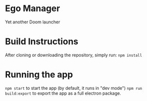 # Ego Manager
Yet another Doom launcher

# Build Instructions

After cloning or downloading the repository, simply run:
`npm install`

# Running the app

`npm start` to start the app (by default, it runs in "dev mode")
`npm run build:export` to export the app as a full electron package.
